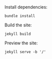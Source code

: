 Install dependencies:
```
bundle install
```

Build the site:
```
jekyll build
```

Preview the site:
```
jekyll serve -b '/'
```